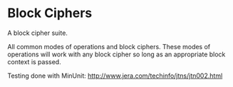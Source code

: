 # Block Ciphers
A block cipher suite.

All common modes of operations and block ciphers. These modes of operations will work with any block cipher so long as an appropriate block context is passed.

Testing done with MinUnit: http://www.jera.com/techinfo/jtns/jtn002.html

